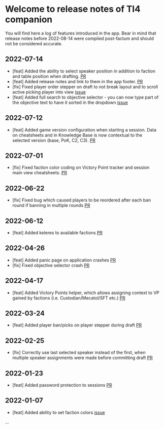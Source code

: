 # Welcome to release notes of TI4 companion

You will find here a log of features introduced in the app.
Bear in mind that release notes before 2022-08-14 were compiled post-factum and should not be considered accurate.



## 2022-07-14
- [feat] Added the ability to select speaker position in addition to faction and table position when drafting. [PR](https://github.com/paxmagnifica/ti4-companion/pull/255)
- [feat] Added release notes and link to them in the app footer. [PR](https://github.com/paxmagnifica/ti4-companion/pull/256)
- [fix] Fixed player order stepper on draft to not break layout and to scroll active picking player into view [issue](https://github.com/paxmagnifica/ti4-companion/issues/257)
- [feat] Added full search to objective selector - you can now type part of the objective text to have it sorted in the dropdown [issue](https://github.com/paxmagnifica/ti4-companion/issues/124)

## 2022-07-12
- [feat] Added game version configuration when starting a session. Data on cheatsheets and in Knowledge Base is now contextual to the selected version (base, PoK, C2, C3). [PR](https://github.com/paxmagnifica/ti4-companion/pull/252)

## 2022-07-01
- [fix] Fixed faction color coding on Victory Point tracker and session main view cheatsheets. [PR](https://github.com/paxmagnifica/ti4-companion/pull/250)

## 2022-06-22
- [fix] Fixed bug which caused players to be reordered after each ban round if banning in multiple rounds [PR](https://github.com/paxmagnifica/ti4-companion/pull/246)

## 2022-06-12
- [feat] Added keleres to available factions [PR](https://github.com/paxmagnifica/ti4-companion/pull/244)

## 2022-04-26
- [feat] Added panic page on application crashes [PR](https://github.com/paxmagnifica/ti4-companion/pull/242)
- [fix] Fixed objective selector crash [PR](https://github.com/paxmagnifica/ti4-companion/pull/241)

## 2022-04-17
- [feat] Added Victory Points helper, which allows assigning context to VP gained by factions (i.e. Custodian/Mecatol/SFT etc.) [PR](https://github.com/paxmagnifica/ti4-companion/pull/236)

## 2022-03-24
- [feat] Added player ban/picks on player stepper during draft [PR](https://github.com/paxmagnifica/ti4-companion/pull/214)

## 2022-02-25
- [fix] Correctly use last selected speaker instead of the first, when multiple speaker assignments were made before committing draft [PR](https://github.com/paxmagnifica/ti4-companion/pull/208)

## 2022-01-23
- [feat] Added password protection to sessions [PR](https://github.com/paxmagnifica/ti4-companion/pull/186)

## 2022-01-07
- [feat] Added ability to set faction colors [issue](https://github.com/paxmagnifica/ti4-companion/issues/121)

...
